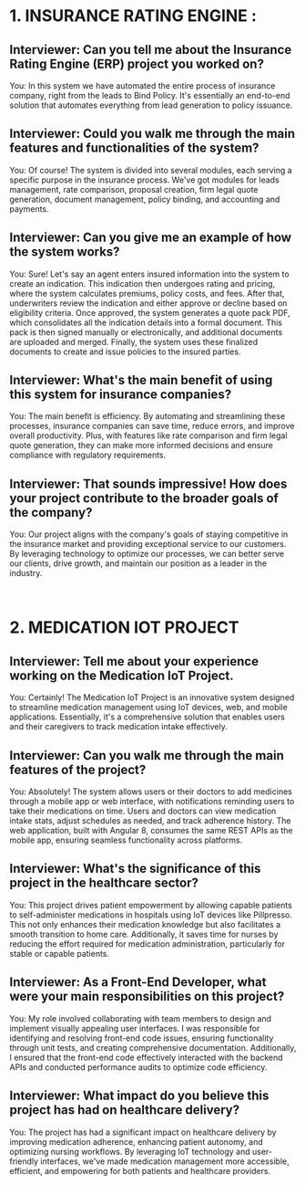 # 1. INSURANCE RATING ENGINE : 

## Interviewer: Can you tell me about the Insurance Rating Engine (ERP) project you worked on?

You: In this system we have automated the entire process of insurance company, right from the leads
to Bind Policy. It's essentially an end-to-end solution that 
automates everything from lead generation to policy issuance.


## Interviewer: Could you walk me through the main features and functionalities of the system?

You: Of course! The system is divided into several modules, each serving a specific purpose in the insurance process. We've got modules for leads management, rate comparison, proposal creation,
firm legal quote generation, document management, policy binding, and accounting and payments.


## Interviewer: Can you give me an example of how the system works?

You: Sure! Let's say an agent enters insured information into the system to create an indication. This indication then undergoes rating and pricing, where the system calculates premiums, 
policy costs, and fees. After that, underwriters review the indication and either approve or decline based on eligibility criteria. Once approved, the system generates a quote pack PDF, 
which consolidates all the indication details into a formal document. This pack is then signed manually or electronically, and additional documents are uploaded and merged.
Finally, the system uses these finalized documents to create and issue policies to the insured parties.


## Interviewer: What's the main benefit of using this system for insurance companies?

You: The main benefit is efficiency. By automating and streamlining these processes, insurance companies can save time, reduce errors, and improve overall productivity.
Plus, with features like rate comparison and firm legal quote generation, they can make more informed decisions and ensure compliance with regulatory requirements.


## Interviewer: That sounds impressive! How does your project contribute to the broader goals of the company?

You: Our project aligns with the company's goals of staying competitive in the insurance market and providing exceptional service to our customers. By leveraging technology to optimize our
processes, we can better serve our clients, drive growth, and maintain our position as a leader in the industry.

<br> 







# 2. MEDICATION IOT PROJECT


## Interviewer: Tell me about your experience working on the Medication IoT Project.

You: Certainly! The Medication IoT Project is an innovative system designed to streamline medication management using IoT devices, web, and mobile applications. Essentially, it's a comprehensive solution that enables users and their caregivers to track medication intake effectively.


## Interviewer: Can you walk me through the main features of the project?

You: Absolutely! The system allows users or their doctors to add medicines through a mobile app or web interface, with notifications reminding users to take their medications on time. Users and doctors can view medication intake stats, adjust schedules as needed, and track adherence history. The web application, built with Angular 8, consumes the same REST APIs as the mobile app, ensuring seamless functionality across platforms.


## Interviewer: What's the significance of this project in the healthcare sector?

You: This project drives patient empowerment by allowing capable patients to self-administer medications in hospitals using IoT devices like Pillpresso. This not only enhances their medication knowledge but also facilitates a smooth transition to home care. Additionally, it saves time for nurses by reducing the effort required for medication administration, particularly for stable or capable patients.



## Interviewer: As a Front-End Developer, what were your main responsibilities on this project?

You: My role involved collaborating with team members to design and implement visually appealing user interfaces. I was responsible for identifying and resolving front-end code issues, ensuring functionality through unit tests, and creating comprehensive documentation. Additionally, I ensured that the front-end code effectively interacted with the backend APIs and conducted performance audits to optimize code efficiency.



## Interviewer: What impact do you believe this project has had on healthcare delivery?

You: The project has had a significant impact on healthcare delivery by improving medication adherence, enhancing patient autonomy, and optimizing nursing workflows. By leveraging IoT technology and user-friendly interfaces, we've made medication management more accessible, efficient, and empowering for both patients and healthcare providers.

<br>
